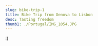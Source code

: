 ```yaml
---
slug: bike-trip-1
title: Bike Trip from Genova to Lisbon 
desc: Tasting freedom
thumb1: ./Portugal/IMG_1054.JPG
---
```


:)
